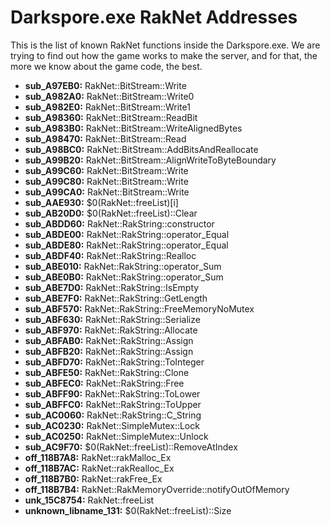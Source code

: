 # Darkspore.exe RakNet Addresses
This is the list of known RakNet functions inside the Darkspore.exe. We are trying to find out how the game works to make the server, and for that, the more we know about the game code, the best.

- **sub_A97EB0:** RakNet::BitStream::Write
- **sub_A982A0:** RakNet::BitStream::Write0
- **sub_A982E0:** RakNet::BitStream::Write1
- **sub_A98360:** RakNet::BitStream::ReadBit
- **sub_A983B0:** RakNet::BitStream::WriteAlignedBytes
- **sub_A98470:** RakNet::BitStream::Read
- **sub_A98BC0:** RakNet::BitStream::AddBitsAndReallocate
- **sub_A99B20:** RakNet::BitStream::AlignWriteToByteBoundary
- **sub_A99C60:** RakNet::BitStream::Write
- **sub_A99C80:** RakNet::BitStream::Write
- **sub_A99CA0:** RakNet::BitStream::Write
- **sub_AAE930:** $0(RakNet::freeList)[i]
- **sub_AB20D0:** $0(RakNet::freeList)::Clear
- **sub_ABDD60:** RakNet::RakString::constructor
- **sub_ABDE00:** RakNet::RakString::operator_Equal
- **sub_ABDE80:** RakNet::RakString::operator_Equal
- **sub_ABDF40:** RakNet::RakString::Realloc
- **sub_ABE010:** RakNet::RakString::operator_Sum
- **sub_ABE0B0:** RakNet::RakString::operator_Sum
- **sub_ABE7D0:** RakNet::RakString::IsEmpty
- **sub_ABE7F0:** RakNet::RakString::GetLength
- **sub_ABF570:** RakNet::RakString::FreeMemoryNoMutex
- **sub_ABF630:** RakNet::RakString::Serialize
- **sub_ABF970:** RakNet::RakString::Allocate
- **sub_ABFAB0:** RakNet::RakString::Assign
- **sub_ABFB20:** RakNet::RakString::Assign
- **sub_ABFD70:** RakNet::RakString::ToInteger
- **sub_ABFE50:** RakNet::RakString::Clone
- **sub_ABFEC0:** RakNet::RakString::Free
- **sub_ABFF90:** RakNet::RakString::ToLower
- **sub_ABFFC0:** RakNet::RakString::ToUpper
- **sub_AC0060:** RakNet::RakString::C_String
- **sub_AC0230:** RakNet::SimpleMutex::Lock
- **sub_AC0250:** RakNet::SimpleMutex::Unlock
- **sub_AC9F70:** $0(RakNet::freeList)::RemoveAtIndex
- **off_118B7A8:** RakNet::rakMalloc_Ex
- **off_118B7AC:** RakNet::rakRealloc_Ex
- **off_118B7B0:** RakNet::rakFree_Ex
- **off_118B7B4:** RakNet::RakMemoryOverride::notifyOutOfMemory
- **unk_15C8754:** RakNet::freeList
- **unknown_libname_131:** $0(RakNet::freeList)::Size
